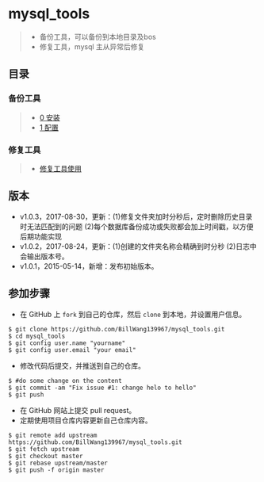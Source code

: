 # mysql_tools

> * 备份工具，可以备份到本地目录及bos
> * 修复工具，mysql 主从异常后修复

## 目录

### 备份工具

> * [0 安装](docs/install.md)  
> * [1 配置](docs/config.md)  

### 修复工具

> * [修复工具使用](https://github.com/BillWang139967/mysql_tools/wiki/repair_tools)

## 版本

* v1.0.3，2017-08-30，更新：(1)修复文件夹加时分秒后，定时删除历史目录时无法匹配到的问题 (2)每个数据库备份成功或失败都会加上时间戳，以方便后期功能实现
* v1.0.2，2017-08-24，更新：(1)创建的文件夹名称会精确到时分秒 (2)日志中会输出版本号。
* v1.0.1，2015-05-14，新增：发布初始版本。

## 参加步骤

* 在 GitHub 上 `fork` 到自己的仓库，然后 `clone` 到本地，并设置用户信息。
```
$ git clone https://github.com/BillWang139967/mysql_tools.git
$ cd mysql_tools
$ git config user.name "yourname"
$ git config user.email "your email"
```
* 修改代码后提交，并推送到自己的仓库。
```
$ #do some change on the content
$ git commit -am "Fix issue #1: change helo to hello"
$ git push
```
* 在 GitHub 网站上提交 pull request。
* 定期使用项目仓库内容更新自己仓库内容。
```
$ git remote add upstream https://github.com/BillWang139967/mysql_tools.git
$ git fetch upstream
$ git checkout master
$ git rebase upstream/master
$ git push -f origin master
```
